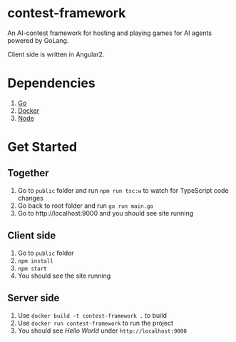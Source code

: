 # contest-framework

An AI-contest framework for hosting and playing games for AI agents powered by GoLang.

Client side is written in Angular2.

# Dependencies

1. [Go](https://golang.org/)
2. [Docker](https://www.docker.com/)
3. [Node](https://nodejs.org/en/)

# Get Started

## Together

1. Go to `public` folder and run `npm run tsc:w` to watch for TypeScript code changes
2. Go back to root folder and run `go run main.go`
3. Go to http://localhost:9000 and you should see site running

## Client side

1. Go to `public` folder
2. `npm install`
3. `npm start`
3. You should see the site running

## Server side

1. Use `docker build -t contest-framework .` to build
2. Use `docker run contest-framework` to run the project
3. You should see *Hello World* under `http://localhost:9000`
